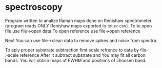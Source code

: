 # spectroscopy
Program written to analize Raman maps done on Renishaw spectrometer (program reads ONLY Renishaw maps exported to txt or csv). 
To to open file use file->open data
To open reference use file->open reference

Next You can use file->clean data to remove spikes and noise from spectra.

To aply proper substrate subtraction first scale refrence to data by file->scale reference
After it subtract substrate and You may fit all carbon bands. You will obtain maps of FWHM and positions of choosen band.


